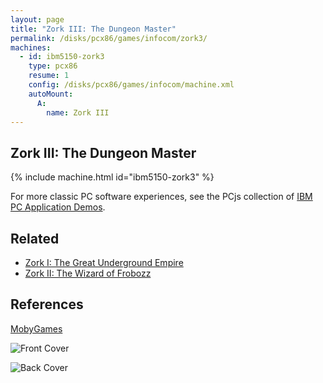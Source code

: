 ```yaml
---
layout: page
title: "Zork III: The Dungeon Master"
permalink: /disks/pcx86/games/infocom/zork3/
machines:
  - id: ibm5150-zork3
    type: pcx86
    resume: 1
    config: /disks/pcx86/games/infocom/machine.xml
    autoMount:
      A:
        name: Zork III
---
```


Zork III: The Dungeon Master
----------------------------

{% include machine.html id="ibm5150-zork3" %}

For more classic PC software experiences, see the PCjs collection of [IBM PC Application Demos](/apps/pcx86/).

Related
-------

* [Zork I: The Great Underground Empire](../zork1/)
* [Zork II: The Wizard of Frobozz](../zork2/)

References
----------

[MobyGames](http://www.mobygames.com/game/zork-iii-the-dungeon-master)

![Front Cover](http://www.mobygames.com/images/covers/l/2879-zork-iii-the-dungeon-master-dos-front-cover.jpg)

![Back Cover](http://www.mobygames.com/images/covers/l/2880-zork-iii-the-dungeon-master-dos-back-cover.jpg)
